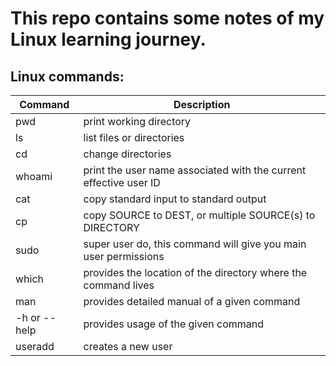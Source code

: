 # This repo contains some notes of my Linux learning journey.





## Linux commands:


| Command | Description |
| --- | --- |
| pwd | print working directory |
| ls | list files or directories |
| cd | change directories |
| whoami |  print the user name associated with the current effective user ID |
| cat | copy standard input to standard output |
| cp | copy SOURCE to DEST, or multiple SOURCE(s) to DIRECTORY |
| sudo| super user do, this command will give you main user permissions |
| which | provides the location of the directory where the command lives |
| man | provides detailed manual of a given command |
| -h or --help | provides usage of the given command |
| useradd | creates a new user |








